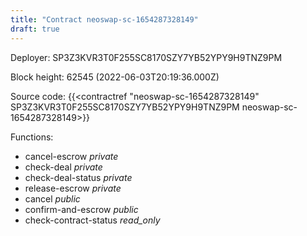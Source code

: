```yaml
---
title: "Contract neoswap-sc-1654287328149"
draft: true
---
```

Deployer: SP3Z3KVR3T0F255SC8170SZY7YB52YPY9H9TNZ9PM


 



Block height: 62545 (2022-06-03T20:19:36.000Z)

Source code: {{<contractref "neoswap-sc-1654287328149" SP3Z3KVR3T0F255SC8170SZY7YB52YPY9H9TNZ9PM neoswap-sc-1654287328149>}}

Functions:

* cancel-escrow _private_
* check-deal _private_
* check-deal-status _private_
* release-escrow _private_
* cancel _public_
* confirm-and-escrow _public_
* check-contract-status _read_only_
